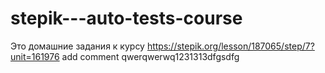 # stepik---auto-tests-course
Это домашние задания к курсу
https://stepik.org/lesson/187065/step/7?unit=161976
add comment
qwerqwerwq1231313dfgsdfg